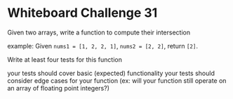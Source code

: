 # Whiteboard Challenge 31

Given two arrays, write a function to compute their intersection

example: Given `nums1 = [1, 2, 2, 1]`, `nums2 = [2, 2]`, return `[2]`.

Write at least four tests for this function

your tests should cover basic (expected) functionality
your tests should consider edge cases for your function (ex: will your function still operate on an array of floating point integers?)
